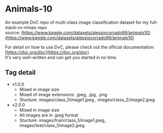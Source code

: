 # Animals-10
An example DvC repo of multi-class image classification dataset for my full-stack-cv-mlops repo  
source: [https://www.kaggle.com/datasets/alessiocorrado99/animals10](https://www.kaggle.com/datasets/alessiocorrado99/animals10)  

For detail on how to use DvC, please check out the official documentation: [https://dvc.org/doc](https://dvc.org/doc)  
It's very well-written and can get you started in no time.

## Tag detail
- v1.0.0
    - Mixed in image size
    - Mixed of image extensions: .jpeg, .jpg, .png
    - Stucture: images/class_1/image1.jpeg , images/class_2/image2.jpeg
- v2.0.0
    - Mixed in image size
    - All images are in .jpeg format
    - Stucture: images/train/class_1/image1.jpeg, images/test/class_1/image2.jpeg